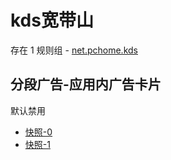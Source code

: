 # kds宽带山

存在 1 规则组 - [net.pchome.kds](/src/apps/net.pchome.kds.ts)

## 分段广告-应用内广告卡片

默认禁用

- [快照-0](https://i.gkd.li/i/13043221)
- [快照-1](https://i.gkd.li/i/13049609)
